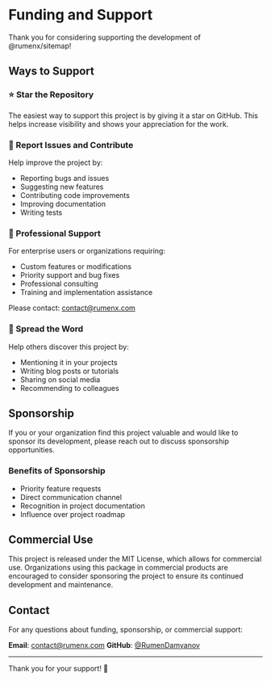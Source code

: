 # Funding and Support

Thank you for considering supporting the development of @rumenx/sitemap! 

## Ways to Support

### ⭐ Star the Repository
The easiest way to support this project is by giving it a star on GitHub. This helps increase visibility and shows your appreciation for the work.

### 🐛 Report Issues and Contribute
Help improve the project by:
- Reporting bugs and issues
- Suggesting new features
- Contributing code improvements
- Improving documentation
- Writing tests

### 💼 Professional Support
For enterprise users or organizations requiring:
- Custom features or modifications
- Priority support and bug fixes
- Professional consulting
- Training and implementation assistance

Please contact: [contact@rumenx.com](mailto:contact@rumenx.com)

### 🔗 Spread the Word
Help others discover this project by:
- Mentioning it in your projects
- Writing blog posts or tutorials
- Sharing on social media
- Recommending to colleagues

## Sponsorship

If you or your organization find this project valuable and would like to sponsor its development, please reach out to discuss sponsorship opportunities.

### Benefits of Sponsorship
- Priority feature requests
- Direct communication channel
- Recognition in project documentation
- Influence over project roadmap

## Commercial Use

This project is released under the MIT License, which allows for commercial use. Organizations using this package in commercial products are encouraged to consider sponsoring the project to ensure its continued development and maintenance.

## Contact

For any questions about funding, sponsorship, or commercial support:

**Email**: [contact@rumenx.com](mailto:contact@rumenx.com)
**GitHub**: [@RumenDamyanov](https://github.com/RumenDamyanov)

---

Thank you for your support! 🙏
